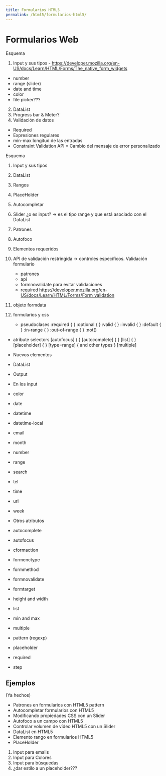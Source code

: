 ```yaml
---
title: Formularios HTML5
permalink: /html5/formularios-html5/
---
```


# Formularios Web


Esquema

1. Input y sus tipos - https://developer.mozilla.org/en-US/docs/Learn/HTML/Forms/The_native_form_widgets
 * number
 * range (slider)
 * date and time
 * color
 * file picker???
2. DataList
3. Progress bar & Meter?
3. Validación de datos
 * Required
 * Expresiones regulares
 * min-max longitud de las entradas
 * Constraint Validation API
 		* Cambio del mensaje de error personalizado




Esquema
1. Input y sus tipos
2. DataList
3. Rangos
4. PlaceHolder
5. Autocompletar
6. Slider ¿o es input? -> es el tipo range y que está asociado con el DataList
7. Patrones
8. Autofoco
9. Elementos requeridos
10. API de validación restringida -> controles específicos. Validación formulario
	* patrones
	* api
	* formnovalidate para evitar validaciones
	* required
	https://developer.mozilla.org/en-US/docs/Learn/HTML/Forms/Form_validation

11. objeto formdata
12. formularios y css
	* pseudoclases
	:required { }
:optional { }
:valid { }
:invalid { }
:default { }
:in-range { }
:out-of-range { }
:not()

* atribute selectors
[autofocus] { }
[autocomplete] { }
[list] { }
[placeholder] { }
[type=range] { and other types  }
[multiple]

* Nuevos elementos
 * DataList
 * Output
* En los input
 * color
 * date
 * datetime
 * datetime-local
 * email
 * month
 * number
 * range
 * search
 * tel
 * time
 * url
 * week

* Otros atributos
 * autocomplete
 * autofocus
 * cformaction
 * formenctype
 * formmethod
 * formnovalidate
 * formtarget
 * height and width
 * list
 * min and max
 * multiple
 * pattern (regexp)
 * placeholder
 * required
 * step




## Ejemplos

(Ya hechos)
* Patrones en formularios con HTML5 pattern
* Autocompletar formularios con HTML5
* Modificando propiedades CSS con un Slider
* Autofoco a un campo con HTML5
* Controlar volumen de vídeo HTML5 con un Slider
* DataList en HTML5
* Elemento rango en formularios HTML5
* PlaceHolder


1. Input para emails
2. Input para Colores
3. Input para búsquedas
4. ¿dar estilo a un placeholder???



[HTML]: http://www.manualweb.net/html/
[HTML5]: http://www.manualweb.net/html5/

[ImagenInputEmail]: {{site.baseurl}}/html5/img/input-email.jpg
[ImagenInputColor]: {{site.baseurl}}/html5/img/input-color.jpg
